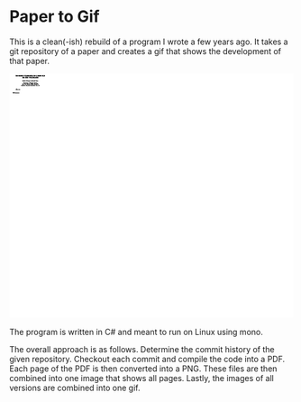 # Paper to Gif

This is a clean(-ish) rebuild of a program I wrote a few years ago.
It takes a git repository of a paper and creates a gif that shows the development of that paper.

![Example](example.gif "Example")

The program is written in C# and meant to run on Linux using mono.

The overall approach is as follows.
Determine the commit history of the given repository.
Checkout each commit and compile the code into a PDF.
Each page of the PDF is then converted into a PNG.
These files are then combined into one image that shows all pages.
Lastly, the images of all versions are combined into one gif.
